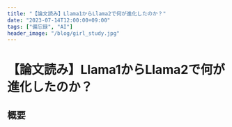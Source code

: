 ```yaml
---
title: "【論文読み】Llama1からLlama2で何が進化したのか？"
date: "2023-07-14T12:00:00+09:00"
tags: ["備忘録", "AI"]
header_image: "/blog/girl_study.jpg"
---
```


# 【論文読み】Llama1からLlama2で何が進化したのか？

## 概要

